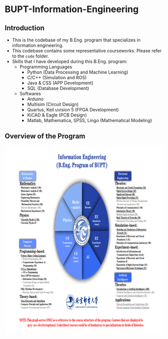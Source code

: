 # BUPT-Information-Engineering
## Introduction
* This is the codebase of my B.Eng. program that specializes in information engineering.
* This codebase contains some representative courseworks. Please refer to the `code` folder.
* Skills that I have developed during this B.Eng. program:
  - Programming Languages
    - Python (Data Processing and Machine Learning)
    - C/C++ (Simulation and ROS)
    - Java & CSS (APP Development)
    - SQL (Database Development)
  - Softwares
    - Arduino
    - Multisim (Circuit Design)
    - Quartus, Keil uvision 5 (FPGA Development)
    - KiCAD & Eagle (PCB Design)
    - Matlab, Mathematica, SPSS, Lingo (Mathematical Modeling)

## Overview of the Program
<p align="center">
  <img width="900" height="600" src="/doc/Program.png">
</p>
